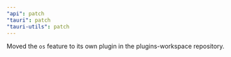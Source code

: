 ```yaml
---
"api": patch
"tauri": patch
"tauri-utils": patch
---
```


Moved the `os` feature to its own plugin in the plugins-workspace repository.

